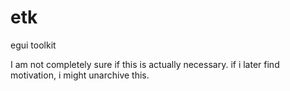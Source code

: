 # etk
egui toolkit

I am not completely sure if this is actually necessary. if i later find motivation, i might unarchive this.
